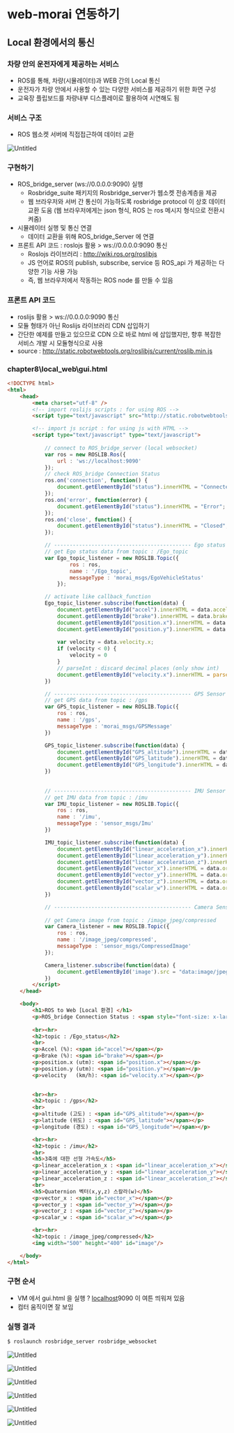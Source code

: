 # web-morai 연동하기

## Local 환경에서의 통신

### 차량 안의 운전자에게 제공하는 서비스

- ROS를 통해, 차량(시뮬레이터)과 WEB 간의 Local 통신
- 운전자가 차량 안에서 사용할 수 있는 다양한 서비스를 제공하기 위한 화면 구성
- 교육장 플립보드를 차량내부 디스플레이로 활용하여 시연해도 됨

### 서비스 구조

- ROS 웹소켓 서버에 직접접근하여 데이터 교환

![Untitled](web-morai%20%E1%84%8B%E1%85%A7%E1%86%AB%E1%84%83%E1%85%A9%E1%86%BC%E1%84%92%E1%85%A1%E1%84%80%E1%85%B5%2033852739b3d64ad497dcfe37ffadb0db/Untitled.png)

### 구현하기

- ROS_bridge_server (ws://0.0.0.0:9090) 실행
    - Rosbridge_suite 패키지의 Rosbridge_server가 웹소켓 전송계층을 제공
    - 웹 브라우저와 서버 간 통신이 가능하도록 rosbridge protocol 이 상호 데이터 교환 도움 (웹 브라우저에게는 json 형식, ROS 는 ros 메시지 형식으로 전환시켜줌)
- 시뮬레이터 실행 및 통신 연결
    - 데이터 교환을 위해 ROS_bridge_Server 에 연결
- 프론트 API 코드 : roslojs 활용 > ws://0.0.0.0:9090 통신
    - Roslojs 라이브러리 : http://wiki.ros.org/roslibjs
    - JS 언어로 ROS의 publish, subscribe, service 등 ROS_api 가 제공하는 다양한 기능 사용 가능
    - 즉, 웹 브라우저에서 작동하는 ROS node 를 만들 수 있음

### 프론트 API 코드

- roslijs 활용 > ws://0.0.0.0:9090 통신
- 모듈 형태가 아닌 Roslijs 라이브러리 CDN 삽입하기
- 간단한 예제를 만들고 있으므로 CDN 으로 바로 html 에 삽입했지만, 향후 복잡한 서비스 개발 시 모듈형식으로 사용
- source : http://static.robotwebtools.org/roslibjs/current/roslib.min.js

### chapter8\local_web\gui.html

```html
<!DOCTYPE html>
<html>
    <head>
        <meta charset="utf-8" />
        <!-- import roslijs scripts : for using ROS -->
        <script type="text/javascript" src="http://static.robotwebtools.org/roslibjs/current/roslib.min.js"></script>

        <!-- import js script : for using js with HTML -->
        <script type="text/javascript" type="text/javascript">
            
            // connect to ROS_bridge_server (local websocket)
            var ros = new ROSLIB.Ros({
                url : 'ws://localhost:9090'
            });
            // check ROS_bridge Connection Status
            ros.on('connection', function() {
                document.getElementById("status").innerHTML = "Connected";
            });
            ros.on('error', function(error) {
                document.getElementById("status").innerHTML = "Error";
            });
            ros.on('close', function() {
                document.getElementById("status").innerHTML = "Closed";
            });

            // -------------------------------------------- Ego status --------------------------------------------
            // get Ego status data from topic : /Ego_topic 
            var Ego_topic_listener = new ROSLIB.Topic({
                    ros : ros,
                    name : '/Ego_topic',
                    messageType : 'morai_msgs/EgoVehicleStatus'
                });

            // activate like callback_function
            Ego_topic_listener.subscribe(function(data) {
                document.getElementById("accel").innerHTML = data.accel * 100;  // to express as a percentage (%)
                document.getElementById("brake").innerHTML = data.brake * 100;  // to express as a percentage (%)
                document.getElementById("position.x").innerHTML = data.position.x; // utm_x
                document.getElementById("position.y").innerHTML = data.position.y; // utm_y
                
                var velocity = data.velocity.x;
                if (velocity < 0) {
                    velocity = 0
                }
                // parseInt : discard decimal places (only show int)
                document.getElementById("velocity.x").innerHTML = parseInt(velocity * 3.6); //  m/s  >>  km/h
            })

            // -------------------------------------------- GPS Sensor --------------------------------------------
            // get GPS data from topic : /gps
            var GPS_topic_listener = new ROSLIB.Topic({
                ros : ros,
                name : '/gps',
                messageType : 'morai_msgs/GPSMessage'
            })

            GPS_topic_listener.subscribe(function(data) {
                document.getElementById("GPS_altitude").innerHTML = data.altitude
                document.getElementById("GPS_latitude").innerHTML = data.latitude
                document.getElementById("GPS_longitude").innerHTML = data.longitude
            })
            
            
            // -------------------------------------------- IMU Sensor --------------------------------------------
            // get IMU data from topic : /imu
            var IMU_topic_listener = new ROSLIB.Topic({
                ros : ros,
                name : '/imu',
                messageType : 'sensor_msgs/Imu'
            })

            IMU_topic_listener.subscribe(function(data) {
                document.getElementById("linear_acceleration_x").innerHTML = data.linear_acceleration.x
                document.getElementById("linear_acceleration_y").innerHTML = data.linear_acceleration.y
                document.getElementById("linear_acceleration_z").innerHTML = data.linear_acceleration.z
                document.getElementById("vector_x").innerHTML = data.orientation.x
                document.getElementById("vector_y").innerHTML = data.orientation.y
                document.getElementById("vector_z").innerHTML = data.orientation.z
                document.getElementById("scalar_w").innerHTML = data.orientation.w
            })

            // -------------------------------------------- Camera Sensor --------------------------------------------
            
            // get Camera image from topic : /image_jpeg/compressed
            var Camera_listener = new ROSLIB.Topic({
                ros : ros, 
                name : '/image_jpeg/compressed',
                messageType : 'sensor_msgs/CompressedImage'
            });

            Camera_listener.subscribe(function(data) {
                document.getElementById('image').src = "data:image/jpeg;base64," + data.data;
            })
        </script>
    </head>

    <body>
        <h1>ROS to Web [Local 환경] </h1>
        <p>ROS_bridge Connection Status : <span style="font-size: x-large; color: magenta;" id="status"></span></p>
        
        <br><hr>
        <h2>topic : /Ego_status</h2>
        <br>
        <p>Accel (%): <span id="accel"></span></p>
        <p>Brake (%): <span id="brake"></span></p>
        <p>position.x (utm): <span id="position.x"></span></p>
        <p>position.y (utm): <span id="position.y"></span></p>
        <p>velocity   (km/h): <span id="velocity.x"></span></p>
        

        <br><hr>
        <h2>topic : /gps</h2>
        <br>
        <p>altitude (고도) : <span id="GPS_altitude"></span></p>
        <p>latitude (위도) : <span id="GPS_latitude"></span></p>
        <p>longitude (경도) : <span id="GPS_longitude"></span></p>

        <br><hr>
        <h2>topic : /imu</h2>
        <br>
        <h5>3축에 대한 선형 가속도</h5>
        <p>linear_acceleration_x : <span id="linear_acceleration_x"></span></p>
        <p>linear_acceleration_y : <span id="linear_acceleration_y"></span></p>
        <p>linear_acceleration_z : <span id="linear_acceleration_z"></span></p>
        <br>
        <h5>Quaternion 벡터(x,y,z) 스칼라(w)</h5>
        <p>vector_x : <span id="vector_x"></span></p>
        <p>vector_y : <span id="vector_y"></span></p>
        <p>vector_z : <span id="vector_z"></span></p>
        <p>scalar_w : <span id="scalar_w"></span></p>

        <br><hr>
        <h2>topic : /image_jpeg/compressed</h2>
        <img width="500" height="400" id="image"/>

    </body>
</html>
```

### 구현 순서

- VM 에서 gui.html 을 실행 ? [localhost](http://localhost)9090 이 여튼 띄워져 있음
- 컴터 움직이면 잘 보임

### 실행 결과

```powershell
$ roslaunch rosbridge_server rosbridge_websocket
```

![Untitled](web-morai%20%E1%84%8B%E1%85%A7%E1%86%AB%E1%84%83%E1%85%A9%E1%86%BC%E1%84%92%E1%85%A1%E1%84%80%E1%85%B5%2033852739b3d64ad497dcfe37ffadb0db/Untitled%201.png)

![Untitled](web-morai%20%E1%84%8B%E1%85%A7%E1%86%AB%E1%84%83%E1%85%A9%E1%86%BC%E1%84%92%E1%85%A1%E1%84%80%E1%85%B5%2033852739b3d64ad497dcfe37ffadb0db/Untitled%202.png)

![Untitled](web-morai%20%E1%84%8B%E1%85%A7%E1%86%AB%E1%84%83%E1%85%A9%E1%86%BC%E1%84%92%E1%85%A1%E1%84%80%E1%85%B5%2033852739b3d64ad497dcfe37ffadb0db/Untitled%203.png)

![Untitled](web-morai%20%E1%84%8B%E1%85%A7%E1%86%AB%E1%84%83%E1%85%A9%E1%86%BC%E1%84%92%E1%85%A1%E1%84%80%E1%85%B5%2033852739b3d64ad497dcfe37ffadb0db/Untitled%204.png)

![Untitled](web-morai%20%E1%84%8B%E1%85%A7%E1%86%AB%E1%84%83%E1%85%A9%E1%86%BC%E1%84%92%E1%85%A1%E1%84%80%E1%85%B5%2033852739b3d64ad497dcfe37ffadb0db/Untitled%205.png)

![Untitled](web-morai%20%E1%84%8B%E1%85%A7%E1%86%AB%E1%84%83%E1%85%A9%E1%86%BC%E1%84%92%E1%85%A1%E1%84%80%E1%85%B5%2033852739b3d64ad497dcfe37ffadb0db/Untitled%206.png)